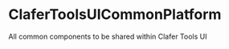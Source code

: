 ClaferToolsUICommonPlatform
===========================

All common components to be shared within Clafer Tools UI
